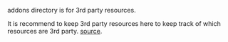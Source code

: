 addons directory is for 3rd party resources.

It is recommend to keep 3rd party resources here to keep track of which resources are 3rd party. [source](https://docs.godotengine.org/en/stable/tutorials/best_practices/project_organization.html#style-guide).
